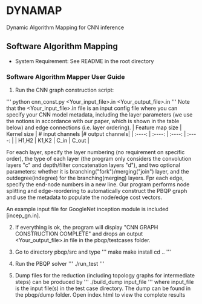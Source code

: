 # DYNAMAP
Dynamic Algorithm Mapping for CNN inference

## Software Algorithm Mapping

- System Requirement: See README in the root directory

### Software Algorithm Mapper User Guide

1. Run the CNN graph construction script:

'''
    python cnn_const.py <Your_input_file>.in <Your_output_file>.in
'''
Note that the <Your_input_file>.in file is an input config file where you can specify your CNN model metadata,
including the layer parameters (we use the notions in accordance with our paper, which is shown in the table below) and edge connections (i.e. layer ordering). 
| Feature map size      | Kernel size | # input channels |# output channels|
| :----:         |    :----:   |      :----:  | :----:  |
| H1,H2      | K1,K2       |  C_in  |  C_out  |

For each layer, specify the layer numbering (no requirement on specific order), the type of each layer (the program only considers the convolution layers "c" and depth/filter concatenation layers "d"), and two optional parameters: whether it is branching("fork")/merging("join") layer, and the outdegree(indegree) for the branching(merging) layers. 
Fpr each edge, specify the end-node numbers in a new line.
Our program performs node splitting and edge-reordering to automatically construct the PBQP graph and use the metadata to populate the node/edge cost vectors.

An example input file for GoogleNet inception module is included [incep_gn.in].

2. If everything is ok, the program will display "CNN GRAPH CONSTRUCTION COMPLETE" and drops an output <Your_output_file>.in file in the pbqp/testcases folder.

3. Go to directory pbqp/src and type
'''
    make
    make install
    cd ..
'''
4. Run the PBQP solver
'''
    ./run_test
'''
5. Dump files for the reduction (including topology graphs for intermediate steps) can be produced by 
'''
    ./build_dump input_file
'''
where input_file is the input file(s) in the test case directory. The dump can be found in the pbqp/dump folder. Open index.html to view the complete results



